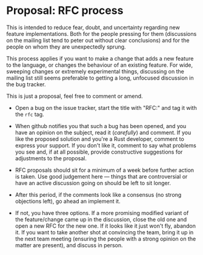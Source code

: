# Proposal: RFC process

This is intended to reduce fear, doubt, and uncertainty regarding new feature implementations. Both for the people pressing for them (discussions on the mailing list tend to peter out without clear conclusions) and for the people on whom they are unexpectedly sprung.

This process applies if you want to make a change that adds a new feature to the language, or changes the behaviour of an existing feature. For wide, sweeping changes or extremely experimental things, discussing on the mailing list still seems preferable to getting a long, unfocused discussion in the bug tracker.

This is just a proposal, feel free to comment or amend.

* Open a bug on the issue tracker, start the title with "RFC:" and tag it with the `rfc` tag.

* When github notifies you that such a bug has been opened, and you have an opinion on the subject, read it (*carefully*) and comment. If you like the proposed solution and you're a Rust developer, comment to express your support. If you don't like it, comment to say what problems you see and, if at all possible, provide constructive suggestions for adjustments to the proposal.

* RFC proposals should sit for a minimum of a week before further action is taken. Use good judgement here — things that are controversial or have an active discussion going on should be left to sit longer.

* After this period, if the comments look like a consensus (no strong objections left), go ahead an implement it.

* If not, you have three options. If a more promising modified variant of the feature/change came up in the discussion, close the old one and open a new RFC for the new one. If it looks like it just won't fly, abandon it. If you want to take another shot at convincing the team, bring it up in the next team meeting (ensuring the people with a strong opinion on the matter are present), and discuss in person.
